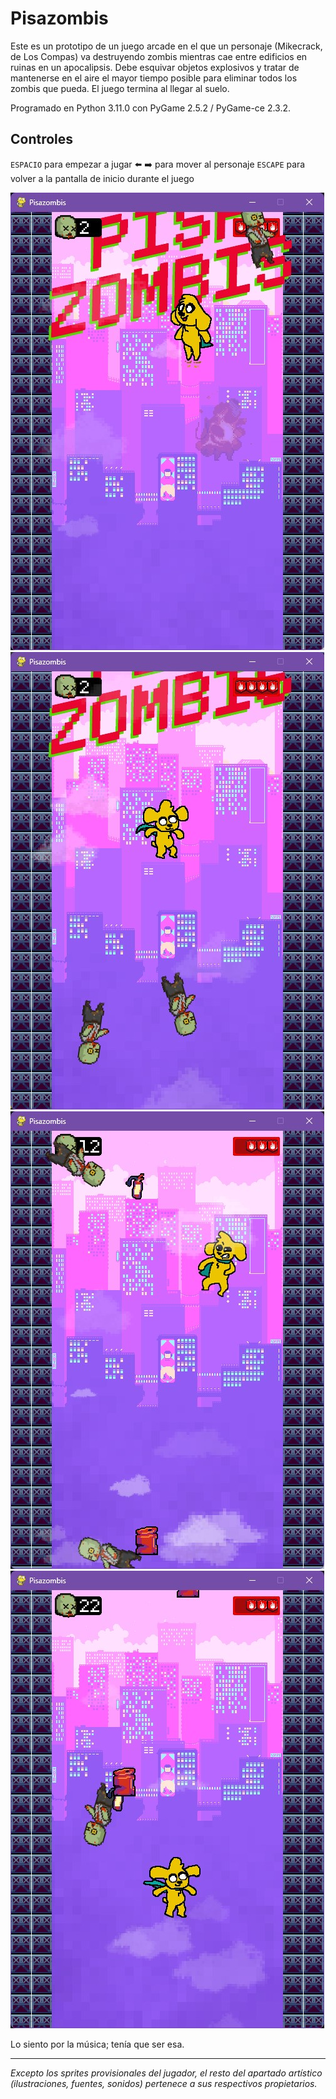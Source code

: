 # Pisazombis 
Este es un prototipo de un juego arcade en el que un personaje (Mikecrack, de Los Compas) va destruyendo zombis mientras cae entre edificios en ruinas en un apocalipsis. Debe esquivar objetos explosivos y tratar de mantenerse en el aire el mayor tiempo posible para eliminar todos los zombis que pueda. El juego termina al llegar al suelo.

Programado en Python 3.11.0 con PyGame 2.5.2 / PyGame-ce 2.3.2.

## Controles
`ESPACIO` para empezar a jugar
⬅️ ➡️ para mover al personaje
`ESCAPE` para volver a la pantalla de inicio durante el juego

![pisazombis01](promo/pisazombis-01.jpg)
![pisazombis02](promo/pisazombis-02.jpg)
![pisazombis03](promo/pisazombis-03.jpg)
![pisazombis04](promo/pisazombis-04.jpg)

Lo siento por la música; tenía que ser esa.

---
_Excepto los sprites provisionales del jugador, el resto del apartado artístico (ilustraciones, fuentes, sonidos) pertenece a sus respectivos propietarios._